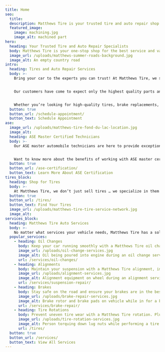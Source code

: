 ```yaml
---
title: Home
seo:
  title:
  description: Matthews Tire is your trusted tire and auto repair shop with locations in Appleton, Menasha, Green Bay, Fond du Lac and Waupaca.
  featured_image:
    image: machining.jpg
    image_alt: machined part
hero:
  heading: Your Trusted Tire and Auto Repair Specialists
  body: Matthews Tire is your one-stop shop for the best service and value on high-quality tires, oil changes, general car maintenance and auto repair services, serving Northeast Wisconsin as a locally owned auto shop since 1952.
  image_url: /uploads/matthews-summer-roads-background.jpg
  image_alt: An empty country road
intro:
  heading: Tires and Auto Repair Services
  body: >-
    Bring your car to the experts you can trust! At Matthews Tire, we strive to be your first choice for tires, vehicle maintenance and auto repairs by providing great service, value and a no-excuses satisfaction policy since 1952.  


    Our customers have come to expect only the highest quality parts and repair services at Matthews Tire, and our technicians won’t stop until that expectation has been met. 


    Whether you’re looking for high-quality tires, brake replacements, oil changes, alignments and more, our expert technicians are here to keep you rolling. Stop in today to experience our impeccable service and nationwide product warranties!
  button: true
  button_url: /schedule-appointment/
  button_text: Schedule Appointment
ase:
  image_url: /uploads/matthews-tire-fond-du-lac-location.jpg
  image_alt:
  heading: ASE Master Certified Technicians
  body: >-
    Our ASE master automobile technicians are here to provide exceptional automotive service and keep you rolling, no matter what you drive. With years of expertise and rigorous automotive training, our technicians have the dealer-level equipment and resources to service domestic, foreign, vintage, hybrid and luxury vehicles. 


    Want to know more about the benefits of working with ASE master certified technicians?
  button: true
  button_url: /ase-certification/
  button_text: Learn More About ASE Certification
tires_block:
  heading: Shop for Tires
  body: >-
    At Matthews Tire, we don’t just sell tires … we specialize in them! You can trust our ASE-certified technicians to provide expert consultation and installation to ensure you drive off with the best tires for your vehicle—no excuses guaranteed. Get started today by finding the best tires for your car.
  button: true
  button_url: /tires/
  button_text: Find Your Tires
  image_url: /uploads/matthews-tire-tire-service-network.jpg
  image_alt:
services_block:
  heading: Matthews Tire Auto Services
  body: >-
    No matter what services your vehicle needs, Matthews Tire has a solution. View our popular maintenance and auto repair services to learn more.
  popular_services:
    - heading: Oil Changes
      body: Keep your car running smoothly with a Matthews Tire oil change, recommended every 3,000 miles.
      image_url: /uploads/oil-change-services.jpg
      image_alt: Oil being poured into engine during an oil change service
      url: /services/oil-changes/
    - heading: Alignments
      body: Maintain your suspension with a Matthews Tire alignment, improving the longevity of your tires and the quality of your ride.
      image_url: /uploads/alignment-services.jpg
      image_alt: Alignment equipment on wheel during an alignment service
      url: /services/suspension-repair/
    - heading: Brakes
      body: Stay safe on the road and ensure your brakes are in the best shape possible with Matthews Tire brake inspections, repairs and replacements.
      image_url: /uploads/brake-repair-services.jpg
      image_alt: Brake rotor and brake pads on vehicle while in for a brake repair service
      url: /services/brake-repair/
    - heading: Tire Rotations
      body: Prevent uneven tire wear with a Matthews Tire rotation. Plus, get FREE lifetime tire rotations with a purchase of any set of four new tires!
      image_url: /uploads/tire-rotation-services.jpg
      image_alt: Person torquing down lug nuts while performing a tire rotation service
      url: /tires/
  button: true
  button_url: /services/
  button_text: View All Services
---
```


